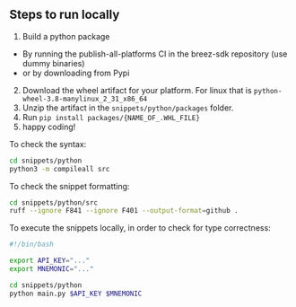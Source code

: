 ## Steps to run locally
1. Build a python package
  - By running the publish-all-platforms CI in the breez-sdk repository (use dummy binaries)
  - or by downloading from Pypi
2. Download the wheel artifact for your platform. For linux that is `python-wheel-3.8-manylinux_2_31_x86_64`
3. Unzip the artifact in the `snippets/python/packages` folder.
4. Run `pip install packages/{NAME_OF_.WHL_FILE}`
5. happy coding!

To check the syntax:

```bash
cd snippets/python
python3 -m compileall src
```

To check the snippet formatting:

```bash
cd snippets/python/src
ruff --ignore F841 --ignore F401 --output-format=github .
```

To execute the snippets locally, in order to check for type correctness:

```bash
#!/bin/bash

export API_KEY="..."
export MNEMONIC="..."

cd snippets/python
python main.py $API_KEY $MNEMONIC
```
